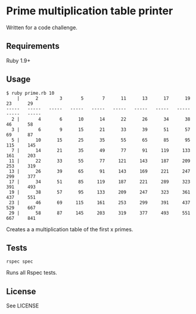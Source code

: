 # Prime multiplication table printer

Written for a code challenge.

## Requirements

Ruby 1.9+

## Usage

```
$ ruby prime.rb 10
    |      2	    3	    5	    7	   11	   13	   17	   19	   23	   29
-----	-----	-----	-----	-----	-----	-----	-----	-----	-----	-----
  2 |	    4	    6	   10	   14	   22	   26	   34	   38	   46	   58
  3 |	    6	    9	   15	   21	   33	   39	   51	   57	   69	   87
  5 |	   10	   15	   25	   35	   55	   65	   85	   95	  115	  145
  7 |	   14	   21	   35	   49	   77	   91	  119	  133	  161	  203
 11 |	   22	   33	   55	   77	  121	  143	  187	  209	  253	  319
 13 |	   26	   39	   65	   91	  143	  169	  221	  247	  299	  377
 17 |	   34	   51	   85	  119	  187	  221	  289	  323	  391	  493
 19 |	   38	   57	   95	  133	  209	  247	  323	  361	  437	  551
 23 |	   46	   69	  115	  161	  253	  299	  391	  437	  529	  667
 29 |	   58	   87	  145	  203	  319	  377	  493	  551	  667	  841
```

Creates a a multiplication table of the first x primes.

## Tests

`rspec spec`

Runs all Rspec tests.

## License

See LICENSE
